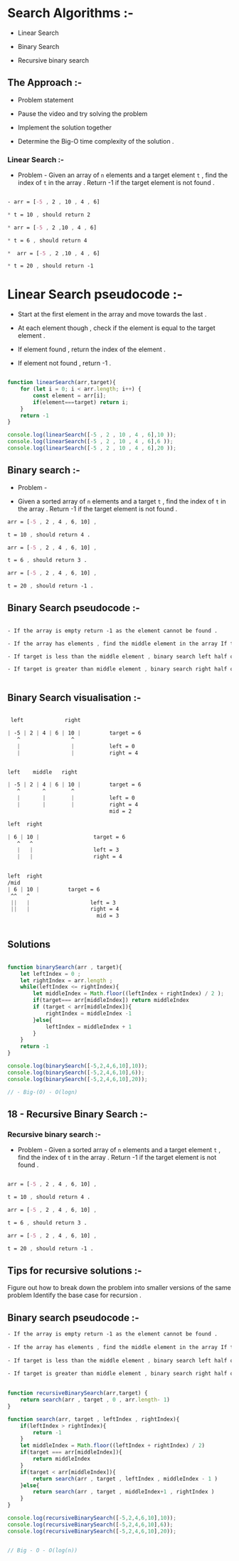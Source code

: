# Search Algorithms :-

- Linear Search

- Binary Search

- Recursive binary search
 
## The Approach :-

- Problem statement

- Pause the video and try solving the problem

- Implement the solution together

- Determine the Big-O time complexity of the solution .

### Linear Search :-

- Problem - Given an array of `n` elements and a target element `t` , find the index of `t` in the array . Return -1 if the target element is not found .

```css

- arr = [-5 , 2 , 10 , 4 , 6]

* t = 10 , should return 2

* arr = [-5 , 2 ,10 , 4 , 6]

* t = 6 , should return 4

*  arr = [-5 , 2 ,10 , 4 , 6]

* t = 20 , should return -1

```

# Linear Search pseudocode :-

- Start at the first element in the array and move towards the last . 

- At each element though , check if the element is equal to the target element .

- If element found , return the index of the element .

- If element not found , return -1 .

```js

function linearSearch(arr,target){
    for (let i = 0; i < arr.length; i++) {
        const element = arr[i];
        if(element===target) return i;
    }
    return -1
}

console.log(linearSearch([-5 , 2 , 10 , 4 , 6],10 ));
console.log(linearSearch([-5 , 2 , 10 , 4 , 6],6 ));
console.log(linearSearch([-5 , 2 , 10 , 4 , 6],20 ));

```

## Binary search :-

* Problem - 

- Given a sorted array of `n` elements and a target `t` , find the index of `t` in the array . Return -1 if the target element is not found .

```css 
arr = [-5 , 2 , 4 , 6, 10] ,

t = 10 , should return 4 .

arr = [-5 , 2 , 4 , 6, 10] ,

t = 6 , should return 3 .

arr = [-5 , 2 , 4 , 6, 10] ,

t = 20 , should return -1 .


```

## Binary Search pseudocode :-
```css

- If the array is empty return -1 as the element cannot be found .

- If the array has elements , find the middle element in the array If the target is equal to the middle element , return the middle element index .

- If target is less than the middle element , binary search left half of the array . 

- If target is greater than middle element , binary search right half of the array . 



```
## Binary Search visualisation :-

```css

 left             right

| -5 | 2 | 4 | 6 | 10 |         target = 6
   ^                ^
   |                |           left = 0
   |                |           right = 4


left    middle   right

| -5 | 2 | 4 | 6 | 10 |         target = 6
   ^       ^        ^
   |       |        |           left = 0
   |       |        |           right = 4
                                mid = 2

left  right

| 6 | 10 |                 target = 6
   ^   ^        
   |   |                   left = 3
   |   |                   right = 4
   

left  right
/mid
| 6 | 10 |         target = 6
 ^^   ^        
 ||   |                   left = 3
 ||   |                   right = 4
                            mid = 3
   


```

## Solutions

```js

function binarySearch(arr , target){
    let leftIndex = 0 ;
    let rightIndex = arr.length ;
    while(leftIndex <= rightIndex){
        let middleIndex = Math.floor((leftIndex + rightIndex) / 2 );
        if(target=== arr[middleIndex]) return middleIndex
        if (target < arr[middleIndex]){
            rightIndex = middleIndex -1
        }else{
            leftIndex = middleIndex + 1
        }
    }
    return -1
}

console.log(binarySearch([-5,2,4,6,10],10));
console.log(binarySearch([-5,2,4,6,10],6));
console.log(binarySearch([-5,2,4,6,10],20));

// - Big-(O) - O(logn)

```




## 18 - Recursive Binary Search :-

### Recursive binary search :-

* Problem - Given a sorted array of `n` elements and a target element `t` , find the index of `t` in the array . Return -1 if the target element is not found .


```css 

arr = [-5 , 2 , 4 , 6, 10] ,

t = 10 , should return 4 .

arr = [-5 , 2 , 4 , 6, 10] ,

t = 6 , should return 3 .

arr = [-5 , 2 , 4 , 6, 10] ,

t = 20 , should return -1 .

```

## Tips for recursive solutions :-

Figure out how to break down the problem into smaller versions of the same problem Identify the base case for recursion .

## Binary search pseudocode :-
```css
- If the array is empty return -1 as the element cannot be found .
            
- If the array has elements , find the middle element in the array If the target is equal to the middle element , return the middle element index .
            
- If target is less than the middle element , binary search left half of the array . 
            
- If target is greater than middle element , binary search right half of the array . 
            
```

```js
function recursiveBinarySearch(arr,target) {
    return search(arr , target , 0 , arr.length- 1)
}

function search(arr, target , leftIndex , rightIndex){
    if(leftIndex > rightIndex){
        return -1
    }
    let middleIndex = Math.floor((leftIndex + rightIndex) / 2)
    if(target === arr[middleIndex]){
        return middleIndex
    }
    if(target < arr[middleIndex]){
        return search(arr , target , leftIndex , middleIndex - 1 )
    }else{
        return search(arr , target , middleIndex+1 , rightIndex )
    }
}

console.log(recursiveBinarySearch([-5,2,4,6,10],10));
console.log(recursiveBinarySearch([-5,2,4,6,10],6));
console.log(recursiveBinarySearch([-5,2,4,6,10],20));


// Big - O - O(log(n))




```